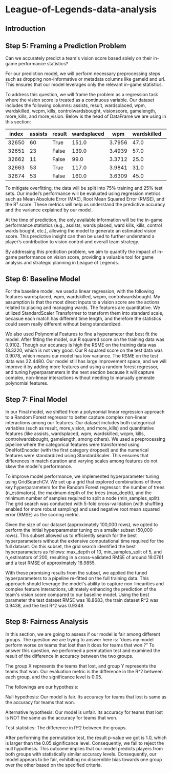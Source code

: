# League-of-Legends-data-analysis

## Introduction


## Step 5: Framing a Prediction Problem
Can we accurately predict a team's vision score based solely on their in-game performance statistics?

For our prediction model, we will perform necessary preprocessing steps such as dropping non-informative or metadata columns like gameid and url. This ensures that our model leverages only the relevant in-game statistics.

To address this question, we will frame the problem as a regression task where the vision score is treated as a continuous variable. Our dataset includes the following columns:
assists, result, wardsplaced, wpm, wardskilled, wcpm, kills, controlwardsbought, visionscore, gamelength, more_kills, and more_vision.
Below is the head of DataFrame we are using in this section:

<div style="text-align: center;">
  <table style="margin: 0 auto;">
    <thead>
      <tr>
        <th>index</th>
        <th>assists</th>
        <th>result</th>
        <th>wardsplaced</th>
        <th>wpm</th>
        <th>wardskilled</th>
        <th>wcpm</th>
        <th>kills</th>
        <th>controlwardsbought</th>
        <th>visionscore</th>
        <th>gamelength</th>
        <th>more_vision</th>
        <th>more_kills</th>
      </tr>
    </thead>
    <tbody>
      <tr>
        <td>32650</td>
        <td>60</td>
        <td>True</td>
        <td>151.0</td>
        <td>3.7956</td>
        <td>47.0</td>
        <td>1.1814</td>
        <td>21</td>
        <td>31.0</td>
        <td>304.0</td>
        <td>2387</td>
        <td>False</td>
        <td>True</td>
      </tr>
      <tr>
        <td>32651</td>
        <td>23</td>
        <td>False</td>
        <td>139.0</td>
        <td>3.4939</td>
        <td>57.0</td>
        <td>1.4328</td>
        <td>13</td>
        <td>35.0</td>
        <td>359.0</td>
        <td>2387</td>
        <td>True</td>
        <td>False</td>
      </tr>
      <tr>
        <td>32662</td>
        <td>11</td>
        <td>False</td>
        <td>99.0</td>
        <td>3.3712</td>
        <td>25.0</td>
        <td>0.8513</td>
        <td>9</td>
        <td>23.0</td>
        <td>188.0</td>
        <td>1762</td>
        <td>False</td>
        <td>False</td>
      </tr>
      <tr>
        <td>32663</td>
        <td>53</td>
        <td>True</td>
        <td>117.0</td>
        <td>3.9841</td>
        <td>31.0</td>
        <td>1.0556</td>
        <td>24</td>
        <td>29.0</td>
        <td>254.0</td>
        <td>1762</td>
        <td>True</td>
        <td>True</td>
      </tr>
      <tr>
        <td>32674</td>
        <td>53</td>
        <td>False</td>
        <td>160.0</td>
        <td>3.6309</td>
        <td>45.0</td>
        <td>1.0212</td>
        <td>24</td>
        <td>50.0</td>
        <td>313.0</td>
        <td>2644</td>
        <td>False</td>
        <td>True</td>
      </tr>
    </tbody>
  </table>
</div>


To mitigate overfitting, the data will be split into 75% training and 25% test sets. Our model’s performance will be evaluated using regression metrics such as Mean Absolute Error (MAE), Root Mean Squared Error (RMSE), and the R² score. These metrics will help us understand the predictive accuracy and the variance explained by our model.

At the time of prediction, the only available information will be the in-game performance statistics (e.g., assists, wards placed, ward kills, kills, control wards bought, etc.), allowing the model to generate an estimated vision score. This predictive insight can then be used to further understand a player’s contribution to vision control and overall team strategy.

By addressing this prediction problem, we aim to quantify the impact of in-game performance on vision score, providing a valuable tool for game analysis and strategic planning in League of Legends.

## Step 6: Baseline Model
For the baseline model, we used a linear regression, with the following features wardsplaced, wpm, wardskilled, wcpm, controlwardsbought. My assumption is that the most direct inputs to a vision score are the actions related to placing and managing wards. The features are quantitative. We utilized StandardScaler Transformer to transform them into standard scale, becasue each match has different time length, and therefore the statistics could seem really different without being standardized. 

We also used Polynomial Features to fine a hyperameter that best fit the model. After fitting the model, our R squared score on the training data was 0.9102. Though our accuracy is high the RSME on the training data was 18.3220, which is not very good. Our R squared score on the test data was 0.9078, which means our model has low variance. The RSME on the test data was 22.4480. Our model still has large improvement space, and we will improve it by adding more features and using a random forest regressor, and tuning hyperparameters in the next section because it will capture complex, non-linear interactions without needing to manually generate polynomial features.


## Step 7: Final Model
In our Final model, we shifted from a polynomial linear regression approach to a Random Forest regressor to better capture complex non-linear interactions among our features. Our dataset includes both categorical variables (such as result, more_vision, and more_kills) and quantitative features (like assists, wardsplaced, wpm, wardskilled, wcpm, kills, controlwardsbought, gamelength, among others). We used a preprocessing pipeline where the categorical features were transformed using OneHotEncoder (with the first category dropped) and the numerical features were standardized using StandardScaler. This ensures that differences in match duration and varying scales among features do not skew the model's performance.

To improve model performance, we implemented hyperparameter tuning using GridSearchCV. We set up a grid that explored combinations of three key hyperparameters for the Random Forest regressor: the number of trees (n_estimators), the maximum depth of the trees (max_depth), and the minimum number of samples required to split a node (min_samples_split). The grid search was conducted with 5-fold cross-validation (with shuffling enabled for more robust sampling) and used negative root mean squared error (RMSE) as the scoring metric.

Given the size of our dataset (approximately 100,000 rows), we opted to perform the initial hyperparameter tuning on a smaller subset (50,000 rows). This subset allowed us to efficiently search for the best hyperparameters without the extensive computational time required for the full dataset. On this subset, the grid search identified the best hyperparameters as follows: max_depth of 10, min_samples_split of 5, and n_estimators of 200, resulting in a cross-validated RMSE of around 19.0761 and a test RMSE of approximately 18.9855.

With these promising results from the subset, we applied the tuned hyperparameters to a pipeline re-fitted on the full training data. This approach should leverage the model's ability to capture non-linearities and complex feature interactions, ultimately enhancing the prediction of the team's vision score compared to our baseline model. Using the best parameter the test dataset RMSE was 18.8683, the train dataset R^2 was 0.9438, and the test R^2 was 0.9348


## Step 8: Fairness Analysis
In this section, we are going to assess if our model is fair among different groups. The question we are trying to answer here is: “does my model perform worse on teams that lost than it does for teams that won ?” To answer this question, we performed a permutation test and examined the result of the difference in accuracy between the two groups.

The group X represents the teams that lost, and group Y represents the teams that won. Our evaluation metric is the difference in the R^2 between each group, and the significance level is 0.05.

The followings are our hypothesis:

Null hypothesis: Our model is fair. Its accuracy for teams that lost is same as the accuracy for teams that won.

Alternative hypothesis: Our model is unfair. Its accuracy for teams that lost is NOT the same as the accuracy for teams that won.

Test statistics: The difference in R^2 between the groups.

After performing the permutation test, the result p-value we got is 1.0, which is larger than the 0.05 significance level. Consequently, we fail to reject the null hypothesis. This outcome implies that our model predicts players from both groups with statistically similar accuracy levels. Consequently, our model appears to be fair, exhibiting no discernible bias towards one group over the other based on the specified criteria.

